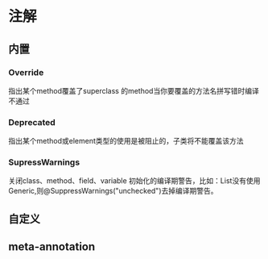 # 注解

## 内置

### Override

指出某个method覆盖了superclass 的method当你要覆盖的方法名拼写错时编译不通过 

### Deprecated

指出某个method或element类型的使用是被阻止的，子类将不能覆盖该方法

### SupressWarnings

关闭class、method、field、variable 初始化的编译期警告，比如：List没有使用 Generic,则@SuppressWarnings("unchecked")去掉编译期警告。

## 自定义

## meta-annotation